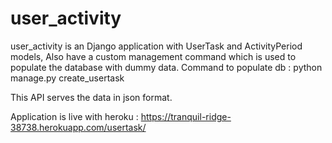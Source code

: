 # user_activity

user_activity is an Django application with UserTask and ActivityPeriod models, 
Also have a custom management command which is used to populate the database with dummy data.
Command to populate db : python manage.py create_usertask <no>

This API serves the data in json format.

Application is live with heroku : https://tranquil-ridge-38738.herokuapp.com/usertask/




